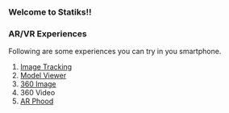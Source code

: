 ### Welcome to Statiks!!
 
### AR/VR Experiences

Following are some experiences you can try in you smartphone.

 
1. [Image Tracking](https://rohanmalodia.github.io/MINDD/)
2. [Model Viewer](https://rohanmalodia.github.io/testwebxr/)
3. [360 Image](https://rohanmalodia.github.io/Images/)
4. 360 Video 
5. [AR Phood](https://rohanmalodia.github.io/phood/)
 
